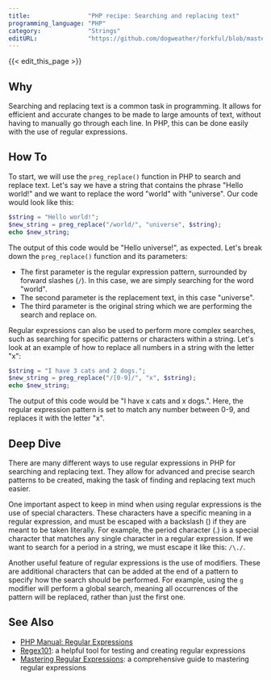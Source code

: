 ```yaml
---
title:                "PHP recipe: Searching and replacing text"
programming_language: "PHP"
category:             "Strings"
editURL:              "https://github.com/dogweather/forkful/blob/master/content/en/php/searching-and-replacing-text.md"
---
```


{{< edit_this_page >}}

## Why

Searching and replacing text is a common task in programming. It allows for efficient and accurate changes to be made to large amounts of text, without having to manually go through each line. In PHP, this can be done easily with the use of regular expressions.

## How To

To start, we will use the `preg_replace()` function in PHP to search and replace text. Let's say we have a string that contains the phrase "Hello world!" and we want to replace the word "world" with "universe". Our code would look like this:

```PHP
$string = "Hello world!";
$new_string = preg_replace("/world/", "universe", $string);
echo $new_string;
```

The output of this code would be "Hello universe!", as expected. Let's break down the `preg_replace()` function and its parameters:

- The first parameter is the regular expression pattern, surrounded by forward slashes (`/`). In this case, we are simply searching for the word "world".
- The second parameter is the replacement text, in this case "universe".
- The third parameter is the original string which we are performing the search and replace on.

Regular expressions can also be used to perform more complex searches, such as searching for specific patterns or characters within a string. Let's look at an example of how to replace all numbers in a string with the letter "x":

```PHP
$string = "I have 3 cats and 2 dogs.";
$new_string = preg_replace("/[0-9]/", "x", $string);
echo $new_string;
```

The output of this code would be "I have x cats and x dogs.". Here, the regular expression pattern is set to match any number between 0-9, and replaces it with the letter "x".

## Deep Dive

There are many different ways to use regular expressions in PHP for searching and replacing text. They allow for advanced and precise search patterns to be created, making the task of finding and replacing text much easier.

One important aspect to keep in mind when using regular expressions is the use of special characters. These characters have a specific meaning in a regular expression, and must be escaped with a backslash (\) if they are meant to be taken literally. For example, the period character (.) is a special character that matches any single character in a regular expression. If we want to search for a period in a string, we must escape it like this: `/\./`.

Another useful feature of regular expressions is the use of modifiers. These are additional characters that can be added at the end of a pattern to specify how the search should be performed. For example, using the `g` modifier will perform a global search, meaning all occurrences of the pattern will be replaced, rather than just the first one.

## See Also

- [PHP Manual: Regular Expressions](https://www.php.net/manual/en/regexp.reference.php)
- [Regex101](https://regex101.com/): a helpful tool for testing and creating regular expressions
- [Mastering Regular Expressions](https://www.amazon.com/dp/0596528124/): a comprehensive guide to mastering regular expressions